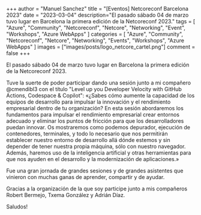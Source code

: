 +++
author = "Manuel Sanchez"
title = "[Eventos] Netcoreconf Barcelona 2023"
date = "2023-03-04"
description="El pasado sábado 04 de marzo tuvo lugar en Barcelona la primera edición de la Netcoreconf 2023."
tags = [
    "Azure", "Community", "Netcoreconf", "Netcore", "Networking", "Event", "Workshops", "Azure WebApps"
]
categories = [
    "Azure", "Community", "Netcoreconf", "Netcore", "Networking", "Events", "Workshops", "Azure WebApps"
]
images  = ["images/posts/logo_netcore_cartel.png"]
comment = false
+++

El pasado sábado 04 de marzo tuvo lugar en Barcelona la primera edición de la Netcoreconf 2023.

Tuve la suerte de poder participar dando una sesión junto a mi compañero @cmendibl3 con el título "Level up you Developer Velocity with GitHub Actions, Codespace & Copilot": «¿Sabes cómo aumente la capacidad de los equipos de desarrollo para impulsar la innovación y el rendimiento empresarial dentro de tu organización? En esta sesión abordaremos los fundamentos para impulsar el rendimiento empresarial crear entornos adecuado y eliminar los puntos de fricción para que los desarrolladores puedan innovar. Os mostraremos como podemos depurador, ejecución de contenedores, terminales, y todo lo necesario que nos permitirán establecer nuestro entorno de desarrollo allá dónde estemos y sin depender de tener nuestra propia máquina, sólo con nuestro navegador. Además, haremos uso de la inteligencia artificial y otras herramientas para que nos ayuden en el desarrollo y la modernización de aplicaciones.»

Fue una gran jornada de grandes sesiones y de grandes asistentes que vinieron con muchas ganas de aprender, compartir y de ayudar.

Gracias a la organización de la que soy participe junto a mis compañeros Robert Bermejo, Txema González y Adrián Díaz.

Saludos!
